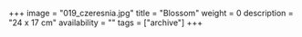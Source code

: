 +++
image = "019_czeresnia.jpg"
title = "Blossom"
weight = 0
description = "24 x 17 cm"
availability = ""
tags = ["archive"]
+++
